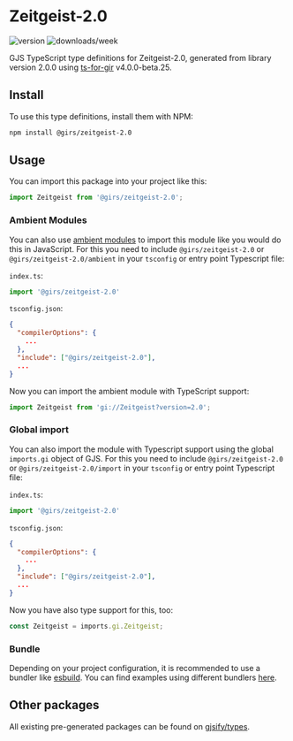 
# Zeitgeist-2.0

![version](https://img.shields.io/npm/v/@girs/zeitgeist-2.0)
![downloads/week](https://img.shields.io/npm/dw/@girs/zeitgeist-2.0)


GJS TypeScript type definitions for Zeitgeist-2.0, generated from library version 2.0.0 using [ts-for-gir](https://github.com/gjsify/ts-for-gir) v4.0.0-beta.25.


## Install

To use this type definitions, install them with NPM:
```bash
npm install @girs/zeitgeist-2.0
```

## Usage

You can import this package into your project like this:
```ts
import Zeitgeist from '@girs/zeitgeist-2.0';
```

### Ambient Modules

You can also use [ambient modules](https://github.com/gjsify/ts-for-gir/tree/main/packages/cli#ambient-modules) to import this module like you would do this in JavaScript.
For this you need to include `@girs/zeitgeist-2.0` or `@girs/zeitgeist-2.0/ambient` in your `tsconfig` or entry point Typescript file:

`index.ts`:
```ts
import '@girs/zeitgeist-2.0'
```

`tsconfig.json`:
```json
{
  "compilerOptions": {
    ...
  },
  "include": ["@girs/zeitgeist-2.0"],
  ...
}
```

Now you can import the ambient module with TypeScript support: 

```ts
import Zeitgeist from 'gi://Zeitgeist?version=2.0';
```

### Global import

You can also import the module with Typescript support using the global `imports.gi` object of GJS.
For this you need to include `@girs/zeitgeist-2.0` or `@girs/zeitgeist-2.0/import` in your `tsconfig` or entry point Typescript file:

`index.ts`:
```ts
import '@girs/zeitgeist-2.0'
```

`tsconfig.json`:
```json
{
  "compilerOptions": {
    ...
  },
  "include": ["@girs/zeitgeist-2.0"],
  ...
}
```

Now you have also type support for this, too:

```ts
const Zeitgeist = imports.gi.Zeitgeist;
```

### Bundle

Depending on your project configuration, it is recommended to use a bundler like [esbuild](https://esbuild.github.io/). You can find examples using different bundlers [here](https://github.com/gjsify/ts-for-gir/tree/main/examples).

## Other packages

All existing pre-generated packages can be found on [gjsify/types](https://github.com/gjsify/types).

